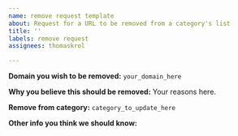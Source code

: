 ```yaml
---
name: remove request template
about: Request for a URL to be removed from a category's list
title: ''
labels: remove request
assignees: thomaskrol

---
```


**Domain you wish to be removed:**
`your_domain_here`

**Why you believe this should be removed:**
Your reasons here.

**Remove from category:**
`category_to_update_here`

**Other info you think we should know:**

